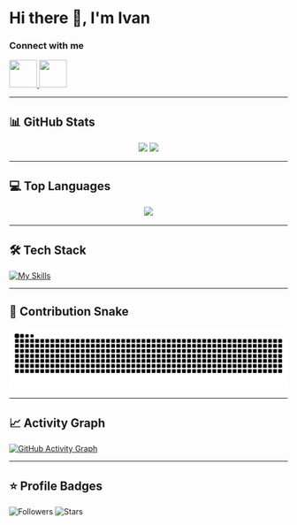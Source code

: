 # Hi there 👋, I'm Ivan

### Connect with me
<a href="https://www.facebook.com/ivan.re.923" target="_blank" rel="noreferrer">
  <img src="https://raw.githubusercontent.com/danielcranney/readme-generator/main/public/icons/socials/facebook.svg" width="50" height="50" />
</a>
<a href="https://www.linkedin.com/in/ivan-resemkin-1791361a4" target="_blank" rel="noreferrer">
  <img src="https://raw.githubusercontent.com/danielcranney/readme-generator/main/public/icons/socials/linkedin.svg" width="50" height="50" />
</a>

---

## 📊 GitHub Stats
<div align="center">
  <img src="https://github-readme-stats.vercel.app/api?username=i1rr&show_icons=true&theme=merko&hide_border=true&include_all_commits=true&line_height=20" height="165" />
  <img src="https://streak-stats.demolab.com?user=i1rr&theme=merko&hide_border=true" height="165" />
</div>

---

## 💻 Top Languages
<div align="center">
  <img src="https://github-readme-stats.vercel.app/api/top-langs/?username=i1rr&layout=compact&theme=merko&hide_border=true" />
</div>

---

## 🛠️ Tech Stack
[![My Skills](https://skillicons.dev/icons?i=unity,csharp,git,github,blender,ps,ai,linux)](https://skillicons.dev)

---

## 🐍 Contribution Snake
<picture>
  <source media="(prefers-color-scheme: dark)" srcset="https://raw.githubusercontent.com/i1rr/i1rr/output/github-contribution-grid-snake-dark.svg" />
  <source media="(prefers-color-scheme: light)" srcset="https://raw.githubusercontent.com/i1rr/i1rr/output/github-contribution-grid-snake.svg" />
  <img alt="github contribution snake" src="https://raw.githubusercontent.com/i1rr/i1rr/output/github-contribution-grid-snake.svg" />
</picture>

---

## 📈 Activity Graph
[![GitHub Activity Graph](https://github-readme-activity-graph.vercel.app/graph?username=i1rr&theme=github-compact&hide_border=true)](https://github.com/i1rr)

---

## ⭐ Profile Badges
![Followers](https://img.shields.io/github/followers/i1rr?label=Followers&style=for-the-badge)
![Stars](https://img.shields.io/github/stars/i1rr?label=Total%20Stars&style=for-the-badge)
